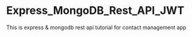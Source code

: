 # Express_MongoDB_Rest_API_JWT

This is express &amp; mongodb rest api tutorial for contact management app
